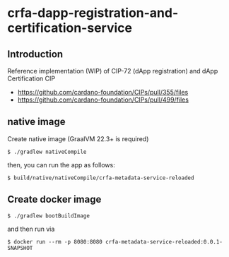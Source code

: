 # crfa-dapp-registration-and-certification-service

## Introduction
Reference implementation (WIP) of CIP-72 (dApp registration) and dApp Certification CIP

- https://github.com/cardano-foundation/CIPs/pull/355/files
- https://github.com/cardano-foundation/CIPs/pull/499/files

## native image

Create native image (GraalVM 22.3+ is required)
```
$ ./gradlew nativeCompile
```

then, you can run the app as follows:
```
$ build/native/nativeCompile/crfa-metadata-service-reloaded
```

## Create docker image
```
$ ./gradlew bootBuildImage
```
and then run via
 
```
$ docker run --rm -p 8080:8080 crfa-metadata-service-reloaded:0.0.1-SNAPSHOT
```
